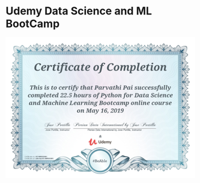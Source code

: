 # Udemy Data Science and ML BootCamp
<img src="Udemy_DataScience_Certificate.jpg"
     alt="Data Science"
     style="float: left; margin-right: 10px;" />
